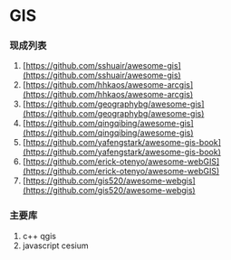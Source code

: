# GIS

### 现成列表

1. [https://github.com/sshuair/awesome-gis](https://github.com/sshuair/awesome-gis)
1. [https://github.com/hhkaos/awesome-arcgis](https://github.com/hhkaos/awesome-arcgis)
1. [https://github.com/geographybg/awesome-gis](https://github.com/geographybg/awesome-gis)
1. [https://github.com/qingqibing/awesome-gis](https://github.com/qingqibing/awesome-gis)
1. [https://github.com/yafengstark/awesome-gis-book](https://github.com/yafengstark/awesome-gis-book)
1. [https://github.com/erick-otenyo/awesome-webGIS](https://github.com/erick-otenyo/awesome-webGIS)
1. [https://github.com/gis520/awesome-webgis](https://github.com/gis520/awesome-webgis)

### 主要库

1. c++ qgis
2. javascript cesium
